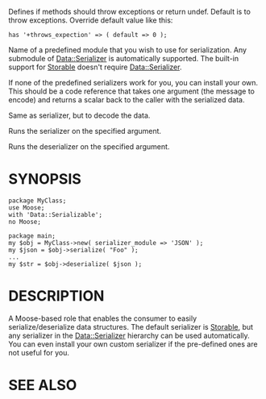 Defines if methods should throw exceptions or return undef. Default is to throw exceptions.
Override default value like this:

    has '+throws_expection' => ( default => 0 );

Name of a predefined module that you wish to use for serialization.
Any submodule of [Data::Serializer](http://search.cpan.org/perldoc?Data::Serializer) is automatically supported.
The built-in support for [Storable](http://search.cpan.org/perldoc?Storable) doesn't require [Data::Serializer](http://search.cpan.org/perldoc?Data::Serializer).

If none of the predefined serializers work for you, you can install your own.
This should be a code reference that takes one argument (the message to encode)
and returns a scalar back to the caller with the serialized data.

Same as serializer, but to decode the data.

Runs the serializer on the specified argument.

Runs the deserializer on the specified argument.

# SYNOPSIS

    package MyClass;
    use Moose;
    with 'Data::Serializable';
    no Moose;

    package main;
    my $obj = MyClass->new( serializer_module => 'JSON' );
    my $json = $obj->serialize( "Foo" );
    ...
    my $str = $obj->deserialize( $json );

# DESCRIPTION

A Moose-based role that enables the consumer to easily serialize/deserialize data structures.
The default serializer is [Storable](http://search.cpan.org/perldoc?Storable), but any serializer in the [Data::Serializer](http://search.cpan.org/perldoc?Data::Serializer) hierarchy can
be used automatically. You can even install your own custom serializer if the pre-defined ones
are not useful for you.

# SEE ALSO